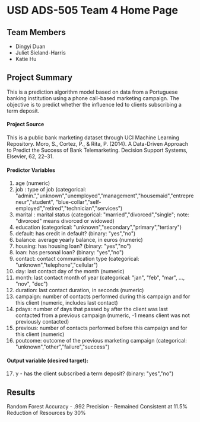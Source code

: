 # USD ADS-505 Team 4 Home Page

## Team Members
- Dingyi Duan
- Juliet Sieland-Harris
- Katie Hu

## Project Summary
This is a prediction algorithm model based on data from a Portuguese banking institution using a phone call-based marketing campaign. The objective is to predict whether the influence led to clients subscribing a term deposit. 

#### Project Source
This is a public bank marketing dataset through UCI Machine Learning Repository. 
Moro, S., Cortez, P., &amp; Rita, P. (2014). A Data-Driven Approach to Predict the Success of Bank Telemarketing. Decision Support Systems, Elsevier, 62, 22–31. 

#### Predictor Variables
1. age (numeric)
2. job : type of job (categorical: "admin.","unknown","unemployed","management","housemaid","entrepreneur","student", "blue-collar","self-employed","retired","technician","services") 
3. marital : marital status (categorical: "married","divorced","single"; note: "divorced" means divorced or widowed)
4. education (categorical: "unknown","secondary","primary","tertiary")
5. default: has credit in default? (binary: "yes","no")
6. balance: average yearly balance, in euros (numeric) 
7. housing: has housing loan? (binary: "yes","no")
8. loan: has personal loan? (binary: "yes","no")
9. contact: contact communication type (categorical: "unknown","telephone","cellular") 
10. day: last contact day of the month (numeric)
11. month: last contact month of year (categorical: "jan", "feb", "mar", ..., "nov", "dec")
12. duration: last contact duration, in seconds (numeric)
13. campaign: number of contacts performed during this campaign and for this client (numeric, includes last contact)
14. pdays: number of days that passed by after the client was last contacted from a previous campaign (numeric, -1 means client was not previously contacted)
15. previous: number of contacts performed before this campaign and for this client (numeric)
16. poutcome: outcome of the previous marketing campaign (categorical: "unknown","other","failure","success")

#### Output variable (desired target):
17. y - has the client subscribed a term deposit? (binary: "yes","no")
## Results
Random Forest
Accuracy - .992
Precision - Remained Consistent at 11.5%
Reduction of Resources by 30%


